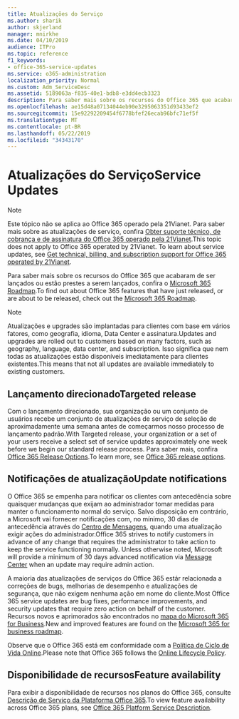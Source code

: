 ```yaml
---
title: Atualizações do Serviço
ms.author: sharik
author: skjerland
manager: mnirkhe
ms.date: 04/10/2019
audience: ITPro
ms.topic: reference
f1_keywords:
- office-365-service-updates
ms.service: o365-administration
localization_priority: Normal
ms.custom: Adm_ServiceDesc
ms.assetid: 5189063a-f835-40e1-bdb8-e3dd4ecb3323
description: Para saber mais sobre os recursos do Office 365 que acabaram de ser lançados ou estão prestes a serem lançados, confira o Microsoft 365 Roadmap.
ms.openlocfilehash: ae15d48a07134044eb90e3295063351d93433ef2
ms.sourcegitcommit: 15e92292209454f6778bfef26ecab96bfc71ef5f
ms.translationtype: MT
ms.contentlocale: pt-BR
ms.lasthandoff: 05/22/2019
ms.locfileid: "34343170"
---
```

# <a name="service-updates"></a><span data-ttu-id="86918-103">Atualizações do Serviço</span><span class="sxs-lookup"><span data-stu-id="86918-103">Service Updates</span></span>

> [!NOTE]
> <span data-ttu-id="86918-p101">Este tópico não se aplica ao Office 365 operado pela 21Vianet. Para saber mais sobre as atualizações de serviço, confira [Obter suporte técnico, de cobrança e de assinatura do Office 365 operado pela 21Vianet](http://go.microsoft.com/fwlink/?LinkID=733350&amp;clcid=0x409).</span><span class="sxs-lookup"><span data-stu-id="86918-p101">This topic does not apply to Office 365 operated by 21Vianet. To learn about service updates, see [Get technical, billing, and subscription support for Office 365 operated by 21Vianet](http://go.microsoft.com/fwlink/?LinkID=733350&amp;clcid=0x409).</span></span> 
  
<span data-ttu-id="86918-106">Para saber mais sobre os recursos do Office 365 que acabaram de ser lançados ou estão prestes a serem lançados, confira o [Microsoft 365 Roadmap](https://go.microsoft.com/fwlink/?LinkId=509914).</span><span class="sxs-lookup"><span data-stu-id="86918-106">To find out about Office 365 features that have just released, or are about to be released, check out the [Microsoft 365 Roadmap](https://go.microsoft.com/fwlink/?LinkId=509914).</span></span>
  
> [!NOTE]
> <span data-ttu-id="86918-107">Atualizações e upgrades são implantadas para clientes com base em vários fatores, como geografia, idioma, Data Center e assinatura.</span><span class="sxs-lookup"><span data-stu-id="86918-107">Updates and upgrades are rolled out to customers based on many factors, such as geography, language, data center, and subscription.</span></span> <span data-ttu-id="86918-108">Isso significa que nem todas as atualizações estão disponíveis imediatamente para clientes existentes.</span><span class="sxs-lookup"><span data-stu-id="86918-108">This means that not all updates are available immediately to existing customers.</span></span> 
  
## <a name="targeted-release"></a><span data-ttu-id="86918-109">Lançamento direcionado</span><span class="sxs-lookup"><span data-stu-id="86918-109">Targeted release</span></span>

<span data-ttu-id="86918-110">Com o lançamento direcionado, sua organização ou um conjunto de usuários recebe um conjunto de atualizações de serviço de seleção de aproximadamente uma semana antes de começarmos nosso processo de lançamento padrão.</span><span class="sxs-lookup"><span data-stu-id="86918-110">With Targeted release, your organization or a set of your users receive a select set of service updates approximately one week before we begin our standard release process.</span></span> <span data-ttu-id="86918-111">Para saber mais, confira [Office 365 Release Options](https://docs.microsoft.com/office365/admin/manage/release-options-in-office-365?view=o365-worldwide).</span><span class="sxs-lookup"><span data-stu-id="86918-111">To learn more, see [Office 365 release options](https://docs.microsoft.com/office365/admin/manage/release-options-in-office-365?view=o365-worldwide).</span></span> 
  
## <a name="update-notifications"></a><span data-ttu-id="86918-112">Notificações de atualização</span><span class="sxs-lookup"><span data-stu-id="86918-112">Update notifications</span></span>

<span data-ttu-id="86918-p104">O Office 365 se empenha para notificar os clientes com antecedência sobre quaisquer mudanças que exijam ao administrador tomar medidas para manter o funcionamento normal do serviço. Salvo disposição em contrário, a Microsoft vai fornecer notificações com, no mínimo, 30 dias de antecedência através do [Centro de Mensagens](http://technet.microsoft.com/library/38FB3333-BFCC-4340-A37B-DEDA509C209.aspx), quando uma atualização exigir ações do administrador.</span><span class="sxs-lookup"><span data-stu-id="86918-p104">Office 365 strives to notify customers in advance of any change that requires the administrator to take action to keep the service functioning normally. Unless otherwise noted, Microsoft will provide a minimum of 30 days advanced notification via [Message Center](http://technet.microsoft.com/library/38FB3333-BFCC-4340-A37B-DEDA509C209.aspx) when an update may require admin action.</span></span> 
  
<span data-ttu-id="86918-115">A maioria das atualizações de serviços do Office 365 estár relacionada a correções de bugs, melhorias de desempenho e atualizações de segurança, que não exigem nenhuma ação em nome do cliente.</span><span class="sxs-lookup"><span data-stu-id="86918-115">Most Office 365 service updates are bug fixes, performance improvements, and security updates that require zero action on behalf of the customer.</span></span> <span data-ttu-id="86918-116">Recursos novos e aprimorados são encontrados no [mapa do Microsoft 365 for Business](http://roadmap.office.com/).</span><span class="sxs-lookup"><span data-stu-id="86918-116">New and improved features are found on the [Microsoft 365 for business roadmap](http://roadmap.office.com/).</span></span>
  
<span data-ttu-id="86918-117">Observe que o Office 365 está em conformidade com a [Política de Ciclo de Vida Online](https://support.microsoft.com/lifecycle#gp/osslpolicy).</span><span class="sxs-lookup"><span data-stu-id="86918-117">Please note that Office 365 follows the [Online Lifecycle Policy](https://support.microsoft.com/lifecycle#gp/osslpolicy).</span></span>
  
## <a name="feature-availability"></a><span data-ttu-id="86918-118">Disponibilidade de recursos</span><span class="sxs-lookup"><span data-stu-id="86918-118">Feature availability</span></span>

<span data-ttu-id="86918-119">Para exibir a disponibilidade de recursos nos planos do Office 365, consulte [Descrição de Serviço da Plataforma Office 365](https://technet.microsoft.com/library/office-365-platform-service-description.aspx).</span><span class="sxs-lookup"><span data-stu-id="86918-119">To view feature availability across Office 365 plans, see [Office 365 Platform Service Description](https://technet.microsoft.com/library/office-365-platform-service-description.aspx).</span></span>
  


